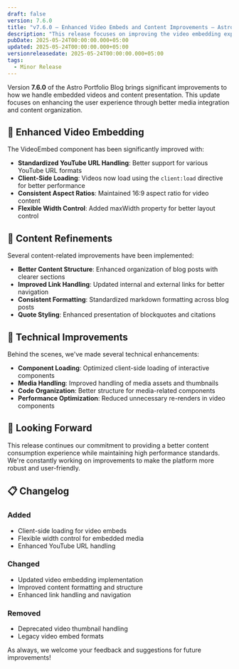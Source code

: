 ```yaml
---
draft: false
version: 7.6.0
title: "v7.6.0 — Enhanced Video Embeds and Content Improvements – Astro Portfolio Update"
description: "This release focuses on improving the video embedding experience, refining content presentation, and enhancing the overall user experience through better media handling and content organization."
pubDate: 2025-05-24T00:00:00.000+05:00
updated: 2025-05-24T00:00:00.000+05:00
versionreleasedate: 2025-05-24T00:00:00.000+05:00
tags:
  - Minor Release
---
```


Version **7.6.0** of the Astro Portfolio Blog brings significant improvements to how we handle embedded videos and content presentation. This update focuses on enhancing the user experience through better media integration and content organization.

## 🎥 Enhanced Video Embedding

The VideoEmbed component has been significantly improved with:

- **Standardized YouTube URL Handling**: Better support for various YouTube URL formats
- **Client-Side Loading**: Videos now load using the `client:load` directive for better performance
- **Consistent Aspect Ratios**: Maintained 16:9 aspect ratio for video content
- **Flexible Width Control**: Added maxWidth property for better layout control

## 📝 Content Refinements

Several content-related improvements have been implemented:

- **Better Content Structure**: Enhanced organization of blog posts with clearer sections
- **Improved Link Handling**: Updated internal and external links for better navigation
- **Consistent Formatting**: Standardized markdown formatting across blog posts
- **Quote Styling**: Enhanced presentation of blockquotes and citations

## 🔧 Technical Improvements

Behind the scenes, we've made several technical enhancements:

- **Component Loading**: Optimized client-side loading of interactive components
- **Media Handling**: Improved handling of media assets and thumbnails
- **Code Organization**: Better structure for media-related components
- **Performance Optimization**: Reduced unnecessary re-renders in video components

## 🎯 Looking Forward

This release continues our commitment to providing a better content consumption experience while maintaining high performance standards. We're constantly working on improvements to make the platform more robust and user-friendly.

## 📋 Changelog

### Added

- Client-side loading for video embeds
- Flexible width control for embedded media
- Enhanced YouTube URL handling

### Changed

- Updated video embedding implementation
- Improved content formatting and structure
- Enhanced link handling and navigation

### Removed

- Deprecated video thumbnail handling
- Legacy video embed formats

As always, we welcome your feedback and suggestions for future improvements!
